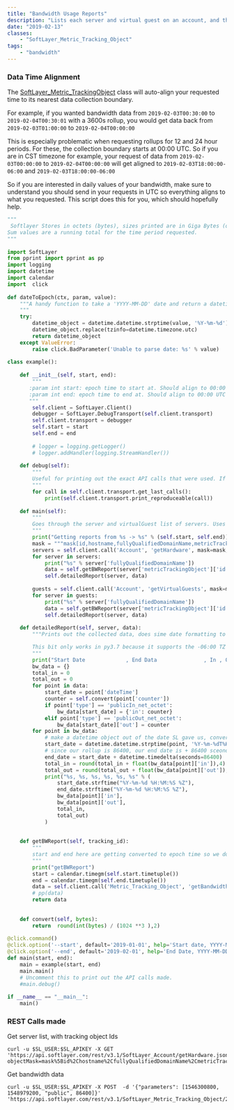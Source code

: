 ```yaml
---
title: "Bandwidth Usage Reports"
description: "Lists each server and virtual guest on an account, and their bandwidth usage throughout the given time period."
date: "2019-02-13"
classes: 
    - "SoftLayer_Metric_Tracking_Object"
tags:
    - "bandwidth"
---
```


### Data Time Alignment 

The [SoftLayer_Metric_TrackingObject](reference/services/SoftLayer_Metric_Tracking_Object/) class will auto-align your requested time to its nearest data collection boundary. 

For example, if you wanted bandwidth data from `2019-02-03T00:30:00` to `2019-02-04T00:30:01` with a 3600s rollup, you would get data back from `2019-02-03T01:00:00` to `2019-02-04T00:00:00`

This is especially problematic when requesting rollups for 12 and 24 hour periods. For these, the collection boundary starts at 00:00 UTC. So if you are in CST timezone for example, your request of data from `2019-02-03T00:00:00` to `2019-02-04T00:00:00` will get aligned to `2019-02-03T18:00:00-06:00` and `2019-02-03T18:00:00-06:00`

So if you are interested in daily values of your bandwidth, make sure to understand you should send in your requests in UTC so everything aligns to what you requested. This script does this for you, which should hopefully help.


```python
"""
 Softlayer Stores in octets (bytes), sizes printed are in Giga Bytes (octets / 1024^3)
Sum values are a running total for the time period requested.
"""
 
import SoftLayer
from pprint import pprint as pp
import logging
import datetime
import calendar
import  click
 
def dateToEpoch(ctx, param, value):
    """A handy function to take a 'YYYY-MM-DD' date and return a datetime object
    """
    try:
        datetime_object = datetime.datetime.strptime(value, '%Y-%m-%d')
        datetime_object.replace(tzinfo=datetime.timezone.utc)
        return datetime_object
    except ValueError:
        raise click.BadParameter('Unable to parse date: %s' % value)
 
class example():
 
    def __init__(self, start, end):
        """
       :param int start: epoch time to start at. Should align to 00:00 UTC
       :param int end: epoch time to end at. Should align to 00:00 UTC
       """
        self.client = SoftLayer.Client()
        debugger = SoftLayer.DebugTransport(self.client.transport)
        self.client.transport = debugger
        self.start = start
        self.end = end
 
        # logger = logging.getLogger()
        # logger.addHandler(logging.StreamHandler())
   
    def debug(self):
        """
        Useful for printing out the exact API calls that were used. If using the rest transport, will print cure-able commands.
        """
        for call in self.client.transport.get_last_calls():
            print(self.client.transport.print_reproduceable(call))
 
    def main(self):
        """
        Goes through the server and virtualGuest list of servers. Uses pagination to step through large server lists.
        """
        print("Getting reports from %s -> %s" % (self.start, self.end))
        mask = """mask[id,hostname,fullyQualifiedDomainName,metricTrackingObject[id]]"""
        servers = self.client.call('Account', 'getHardware', mask=mask, iter=True, limit=100)
        for server in servers:
            print("%s" % server['fullyQualifiedDomainName'])
            data = self.getBWReport(server['metricTrackingObject']['id'])
            self.detailedReport(server, data)
 
        guests = self.client.call('Account', 'getVirtualGuests', mask=mask, iter=True, limit=100)
        for server in guests:
            print("%s" % server['fullyQualifiedDomainName'])
            data = self.getBWReport(server['metricTrackingObject']['id'])
            self.detailedReport(server, data)
 
    def detailedReport(self, server, data):
        """Prints out the collected data, does sime date formatting to make it look nice. 

        This bit only works in py3.7 because it supports the -06:00 TZ format (part of %z). If you are not using py3.7, you could just print out the date as is, which would be in your local timezone.
        """
        print("Start Date             , End Data               , In , Out, In Sum, Out Sum")
        bw_data = {}
        total_in = 0
        total_out = 0
        for point in data:
            start_date = point['dateTime']
            counter = self.convert(point['counter'])
            if point['type'] == 'publicIn_net_octet':
                bw_data[start_date] = {'in': counter}
            elif point['type'] == 'publicOut_net_octet':
                bw_data[start_date]['out'] = counter
        for point in bw_data:
            # make a datetime object out of the date SL gave us, convert it BACK to UTC
            start_date = datetime.datetime.strptime(point, '%Y-%m-%dT%H:%M:%S%z').astimezone(datetime.timezone.utc)
            # since our rollup is 86400, our end date is + 86400 sceonds
            end_date = start_date + datetime.timedelta(seconds=86400)
            total_in = round(total_in + float(bw_data[point]['in']),4)
            total_out = round(total_out + float(bw_data[point]['out']),4)
            print("%s, %s, %s, %s, %s, %s" % (
                start_date.strftime("%Y-%m-%d %H:%M:%S %Z"),
                end_date.strftime("%Y-%m-%d %H:%M:%S %Z"),
                bw_data[point]['in'],
                bw_data[point]['out'],
                total_in,
                total_out)
            )
 
 
    def getBWReport(self, tracking_id):
        """
        start and end here are getting converted to epoch time so we don't have to worry about properly specifying a timezone. 
        """
        print("getBWReport")
        start = calendar.timegm(self.start.timetuple())
        end = calendar.timegm(self.end.timetuple())
        data = self.client.call('Metric_Tracking_Object', 'getBandwidthData', start, end, 'public', 86400, id=tracking_id)
        # pp(data)
        return data
 
 
    def convert(self, bytes):
        return  round(int(bytes) / (1024 **3 ),2)
 
@click.command()
@click.option('--start', default='2019-01-01', help='Start date, YYYY-MM-DD', callback=dateToEpoch)
@click.option('--end', default='2019-02-01', help='End Date, YYYY-MM-DD', callback=dateToEpoch)
def main(start, end):
    main = example(start, end)
    main.main()
    # Uncomment this to print out the API calls made.
    #main.debug()
 
if __name__ == "__main__":
    main()

```


### REST Calls made
Get server list, with tracking object Ids
```
curl -u $SL_USER:$SL_APIKEY -X GET 'https://api.softlayer.com/rest/v3.1/SoftLayer_Account/getHardware.json?objectMask=mask%5Bid%2Chostname%2CfullyQualifiedDomainName%2CmetricTrackingObject%5Bid%5D%5D&resultLimit=0%2C2'
```

Get bandwidth data
```
curl -u $SL_USER:$SL_APIKEY -X POST  -d '{"parameters": [1546300800, 1548979200, "public", 86400]}' 'https://api.softlayer.com/rest/v3.1/SoftLayer_Metric_Tracking_Object/26570093/getBandwidthData.json'
```
